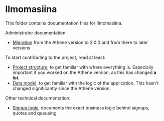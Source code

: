 # Ilmomasiina

This folder contains documentation files for Ilmomasiina.

Administrator documentation:
- [Migration](migration.md) from the Athene version to 2.0.0 and from there to later versions

To start contributing to the project, read at least:
- [Project structure](project-structure.md), to get familiar with where everything is. Especially important if you
  worked on the Athene version, as this has changed **a lot**.
- [Data model](data-model.md), to get familiar with the logic of the application. This hasn't changed significantly
  since the Athene version.

Other technical documentation:
- [Signup logic](signup-logic.md), documents the exact business logic behind signups, quotas and queueing
